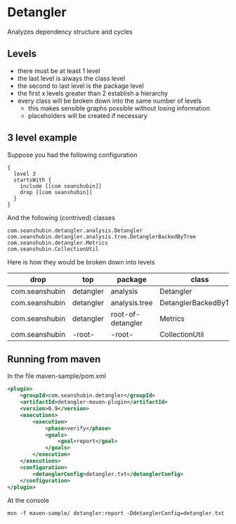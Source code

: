 # Detangler

Analyzes dependency structure and cycles

## Levels
- there must be at least 1 level
- the last level is always the class level
- the second to last level is the package level
- the first x levels greater than 2 establish a hierarchy
- every class will be broken down into the same number of levels
    - this makes sensible graphs possible without losing information
    - placeholders will be created if necessary


## 3 level example

Suppose you had the following configuration

```text
{
  level 3
  startsWith {
    include [[com seanshubin]]
    drop [[com seanshubin]]
  }
}
```

And the following (contrived) classes

```text
com.seanshubin.detangler.analysis.Detangler
com.seanshubin.detangler.analysis.tree.DetanglerBackedByTree
com.seanshubin.detangler.Metrics
com.seanshubin.CollectionUtil
```

Here is how they would be broken down into levels

| drop           | top       | package           | class                 |
| -------------- | --------- | ----------------- | --------------------- |
| com.seanshubin | detangler | analysis          | Detangler             |
| com.seanshubin | detangler | analysis.tree     | DetanglerBackedByTree |
| com.seanshubin | detangler | root-of-detangler | Metrics               |
| com.seanshubin | -root-    | -root-            | CollectionUtil        |


## Running from maven

In the file maven-sample/pom.xml
```xml
<plugin>
    <groupId>com.seanshubin.detangler</groupId>
    <artifactId>detangler-maven-plugin</artifactId>
    <version>0.9</version>
    <executions>
        <execution>
            <phase>verify</phase>
            <goals>
                <goal>report</goal>
            </goals>
        </execution>
    </executions>
    <configuration>
        <detanglerConfig>detangler.txt</detanglerConfig>
    </configuration>
</plugin>
```

At the console
```text
mvn -f maven-sample/ detangler:report -DdetanglerConfig=detangler.txt
```
